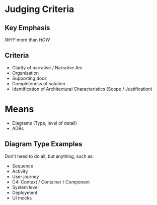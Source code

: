 # Judging Criteria

## Key Emphasis

*WHY* more than *HOW*

## Criteria

- Clarity of narrative / Narrative Arc
- Organization
- Supporting docs
- Completeness of solution
- Identification of Architectural Characteristics (Scope / Justification)

# Means

- Diagrams (Type, level of detail)
- ADRs

## Diagram Type Examples

Don't need to do all, but anything, such as:

- Sequence
- Activity
- User journey
- C4: Context / Container / Component
- System level
- Deployment
- UI mocks
